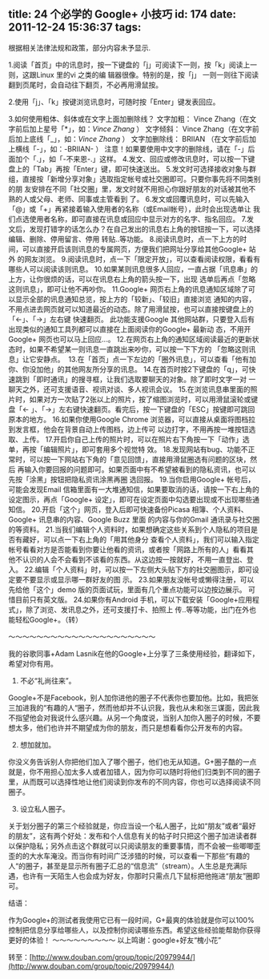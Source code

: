 title: 24 个必学的 Google+ 小技巧
id: 174
date: 2011-12-24 15:36:37
tags:
---

根据相关法律法规和政策，部分内容未予显示.

1.阅读「首页」中的讯息时，按一下键盘的「j」可阅读下一则，按「k」阅读上一则，这跟Linux 里的vi 之类的编 辑器很像。特别的是，按「j」 一则一则往下阅读翻到页尾时，会自动往下翻页，不必再用滑鼠按。

2.使用「j」、「k」按键浏览讯息时，可随时按「Enter」键发表回应。

3.如何使用粗体、斜体或在文字上面加删除线？
文字加粗： Vince Zhang（在文字前后加上星号「*」，如：*Vince Zhang* ）
文字倾斜： Vince Zhang（在文字前后加上底线「_」，如：_Vince Zhang_ ）
文字加删除线： BRIIAN （在文字前后加上横线「-」，如：-BRIIAN- ）
注意！如果要使用中文字的删除线，请在「-」后面加个「.」，如「-不来恩-.」这样。
4.发文、回应或修改讯息时，可以按一下键盘上的「Tab」再按「Enter」键，即可快速送出。
5.发文时可选择接收对象与群组，直接按「新增分享对象」选取指定帐号或社交圈即可。只要你事先将不同类别的朋
友安排在不同「社交圈」里，发文时就不用担心你跟好朋友的对话被其他不熟的人或父母、老师、同事或主管看到
了。
6.发文或回覆讯息时，可以先输入「@」或「+」再紧接着输入使用者的名称（或Email帐号），此时会出现选单让
我们点选使用者名称，即可直接在讯息或回应中显示对方的名字、指名回应。
7.发文后，发现打错字的话怎么办？在自己发出的讯息右上角的按钮按一下，可以选择编辑、删除、停用留言、停用
转贴..等功能。
8.阅读讯息时，点一下上方的时间，可以直接开启该则讯息的专属网页，方便我们把网址分享给其他Google+ 站外
的网友浏览。
9.阅读讯息时，点一下「限定开放」，可以查看阅读权限，看看有哪些人可以阅读该则讯息。
10.如果某则讯息很多人回应，一直占据「讯息串」的上方，让你很烦的话，可以在讯息右上角的箭头按一下，出现
选单后再点「忽略这则讯息」，即可让他不再吵你。
11.Google+ 网页右上角的讯息通知区域除了可以显示全部的讯息通知总览，按上方的「较新」、「较旧」直接浏览
通知的内容，不用点进去网页就可以知道最近的动态。除了用滑鼠按，也可以直接按键盘上的「←」、「→」左右键
快速翻页。
此功能支援Google 其他网站群，只要登入后有出现类似的通知工具列都可以直接在上面阅读你的Google+ 最新动
态，不用开Google+ 网页也可以马上回应...。
12.在网页右上角的通知区域阅读最近的更新状态时，如果不希望某一则讯息一直跳出来吵你，可以按一下下方的
「忽略这则讯息」让它安静点。 <!--more-->
13.在「首页」点一下左边的「圈外讯息」，可以查看「他有加你、你没加他」的其他网友所分享的讯息。
14.在首页时按2下键盘的「q」，可快速跳到「即时通讯」的搜寻框，让我们选取要聊天的对象。除了即时文字一对
一聊天之外，还可支援语音、视讯对谈、多人视讯会议。
15.在浏览讯息串里面的照片时，如果对方一次贴了2张以上的照片，按了缩图浏览时，可以用滑鼠滚轮或键盘「←
」、「→」左右键快速翻页。看完后，按一下键盘的「ESC」按键即可跳回原本的地方。
16.如果你使用Google Chrome 浏览器，可以直接从桌面将图档拉到发言框，他会在背景自动上传图档，边上传可
以边打字，不用再按一堆按钮选取、上传。
17.开启你自己上传的照片时，可以在照片右下角按一下「动作」选单，再按「编辑照片」，即可套用多个视觉特
效。
18.发现网站有bug、功能不正常时，可以按一下网站右下角的「意见回馈」，直接用滑鼠圈选有问题的区块，然后
再输入你要回报的问题即可。如果页面中有不希望被看到的隐私资讯，也可以先按「涂黑」按钮把隐私资讯涂黑再圈
选回报。
19.当你启用Google+ 帐号后，可能会发现Email 信箱里面有一大堆通知信，如果要取消的话，请按一下右上角的
设定图示，再点「Google+ 设定」，即可在设定页面中勾选要出现或不出现哪些通知信。
20.开启「这个」网页，登入后即可快速备份Picasa 相簿、个人资料、Google+ 讯息串的内容、Google Buzz 里面
的内容与你的Gmail 通讯录与社交圈的等资料。
21.当我们编辑个人资料时，如果想确定这些关系到个人隐私的项目是否有藏好，可以点一下右上角的「用其他身分
查看个人资料」，我们可以输入指定帐号看看对方是否能看到你要让他看的资讯，或者按「网路上所有的人」看看其
他不认识的人会不会看到不该看的东西。从这边按一按就好，不用一直登出、登入。
22.编辑「个人资料」时，可以按一下左侧大头贴下方的社交圈图示，即可设定要不要显示或显示哪一群好友的图
示。
23.如果朋友没帐号或懒得注册，可以先给他「这个」demo 版的页面试玩，里面有几个重点功能可以边按边展示。
可惜目前只有英文版。
24.如果你有Android 手机，可以下载安装「Google+应用程式」，除了浏览、发讯息之外，还可支援打卡、拍照上
传..等等功能，出门在外也能轻松Google+。（转）

～～～～～～～～～～～～～～～～～～～～～

我的谷歌同事+Adam Lasnik在他的Google+上分享了三条使用经验，翻译如下，希望对你有用。

1) 不必“礼尚往来”。

Google+不是Facebook，别人加你进他的圈子不代表你也要加他。比如，我把张三加进我的“有趣的人“圈子，然而他却并不认识我，我也从未和张三谋面，因此我不指望他会对我说什么感兴趣。从另一个角度说，当别人加你入圈子的时候，不要想太多，他们也许并不期望成为你的朋友，而只是想看看你公开发布的内容。

2) 想加就加。

你没义务告诉别人你把他们加入了哪个圈子，他们也无从知道。G+圈子酷的一点就是，你不用担心加太多人或者加错人，因为你可以随时将他们归类到不同的圈子里，从而既可以选择性地让他们阅读到你发布的不同内容，你也可以选择阅读不同圈子。

3) 设立私人圈子。

关于划分圈子的第三个经验就是，你应当设一个私人圈子，比如“朋友”或者“最好的朋友”，这有两个好处：发布和个人信息有关的帖子时只把这个圈子加进读者群以保护隐私；另外点击这个群就可以只阅读朋友的重要事情，而不会被一些唧唧歪歪的的大水车淹没。而当你有时间广泛涉猎的时候，可以查看一下那些“有趣的人“的圈子，甚至是显示所有圈子汇总的“信息流”（stream）。人生总是充满际遇，也许有一天陌生人也会成为好友，你那时只需点几下鼠标把他拖进“朋友”圈即可。

结语：

作为Google+的测试者我使用它已有一段时间，G+最爽的体验就是你可以100%控制把信息分享给哪些人，以及控制你阅读哪些东西。希望这些经验能帮助你获得更好的体验！
～～～～～～～～～
以上鸣谢：google+好友“槐小花”

转至：[http://www.douban.com/group/topic/20979944/](http://www.douban.com/group/topic/20979944/)